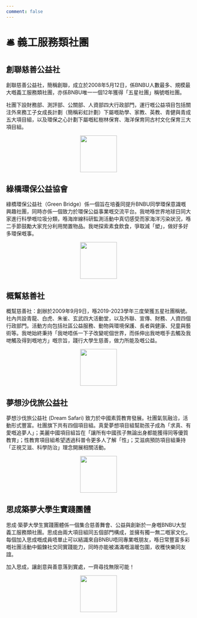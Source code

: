 ```yaml
---
comment: false
---
```


# 🛎️ 義工服務類社團

## 創聯慈善公益社

創聯慈善公益社，簡稱創聯，成立於2008年5月12日，係BNBU人數最多、規模最大嘅義工服務類社團，亦係BNBU唯一一個12年獲得「五星社團」稱號嘅社團。

社團下設財務部、測評部、公關部、人資部四大行政部門，運行嘅公益項目包括關注外來務工子女成長計劃（簡稱彩虹計劃）下屬嘅助學、家教、英教、青健與青成五大項目組，以及環保之心計劃下屬嘅紅樹林保育、海洋保育同古村文化保育三大項目組。

<p align="center">
  <img src="https://sao.uic.edu.cn/virtual_attach_file.vsb?afc=NLm6Tko7WRMNlZntlnfL8-PnzGiL4Lj8UlUYLRN4MzrVMRC0gihFp2hmCIa0nkyaoSysLkhRMmLanR9soR-Yo7LPMNMRLN7bLmGPUN-8MNWFUm6kMzlDU4TFMzC8L1baptveo4Oe6ITm5sMApYhXptQ0g47PMzG0Lz-ZoSbw62w8c&tid=1150&nid=1289&e=.png" width="100" height="100" />
</p>

## 綠橋環保公益協會

綠橋環保公益社（Green Bridge）係一個旨在培養同提升BNBU同學環保意識嘅興趣社團，同時亦係一個致力於環保公益事業嘅交流平台。我哋喺世界地球日同大家進行科學嘅垃圾分類，喺海岸線科研監測活動中真切感受而家海洋污染狀況，喺二手節鼓勵大家充分利用閒置物品。我哋探索素食飲食，爭取減「塑」，做好多好多環保嘅事。

<p align="center">
  <img src="https://sao.uic.edu.cn/virtual_attach_file.vsb?afc=NnNLTDn7l8nRM2ntNQ2n77bMzL4oRCjPLzNaLlUbUz-YoRl0gihFp2hmCIa0USy8okysUYybUzLDUlVVLNrRLzWkUz-PM7VVU4W7MmVkLmVFL4TfLmv4MNMFUzLsMYbaptveo4Oe6ITm5sMApYhXptQ0g47PMzG0Lz-ZoSbw62w8c&tid=1150&nid=1289&e=.png" width="100" height="100" />
</p>

## 概幫慈善社

概幫慈善社：創辦於2009年9月9日，喺2019-2023學年三度榮獲五星社團稱號。社內共設青龍、白虎、朱雀、玄武四大活動堂，以及外聯、宣傳、財務、人資四個行政部門。活動方向包括社區公益服務、動物與環境保護、長者與健康、兒童與藝術等。我哋始終秉持「我哋唔係一下子改變呢個世界，而係伸出我哋嘅手去觸及我哋觸及得到嘅地方」嘅宗旨，踐行大學生慈善，做力所能及嘅公益。

<p align="center">
  <img src="https://sao.uic.edu.cn/virtual_attach_file.vsb?afc=NLzvTbozGiU8WVnt7-aU4WfLRNiUzCjaoln7LNlaMR-iM7C0gihFp2hmCIa0n1h7Lky4nkyiM4CDU4TfoR-aM4-iLmrfozvbnR-DMRNPMmnFM7Vfo7LsMNQFLl-aLm-Jv2bjo4OeosrXCih4CIy0qIbtpYyPLzlag47YoRNJqdwnx&tid=1150&nid=1289&e=.png" width="100" height="100" />
</p>

## 夢想沙伐旅公益社

夢想沙伐旅公益社 (Dream Safari) 致力於中國素質教育發展。社團氣氛融洽，活動形式豐富。社團旗下共有四個項目組。真愛夢想項目組幫助孩子成為「求真、有愛嘅追夢人」；美麗中國項目組旨在「讓所有中國孩子無論出身都能獲得同等優質教育」；性教育項目組希望透過科普令更多人了解「性」；艾滋病預防項目組秉持「正視艾滋、科學防治」理念開展相關活動。

<p align="center">
  <img src="https://sao.uic.edu.cn/virtual_attach_file.vsb?afc=NM8lTZnR67M7LsLt8CDM4LZMlUDnR9j8LR7PU4LDLz7iMzL0gihFp2hmCIa0MYyZMkyYLYybL4Tkoz62o7WfLNnVnRr2MRL4UzlsLzAkUm6FMl7bnN7aM8VFnmrVL1baptveo4Oe6ITm5sMApYhXptQ0g47PMzG0Lz-ZoSbw62w8c&tid=1150&nid=1289&e=.png" width="100" height="100" />
</p>

## 思成築夢大學生實踐團體

思成·築夢大學生實踐團體係一個集合慈善舞會、公益與創新於一身嘅BNBU大型義工服務類社團。思成由兩大項目組同五個部門構成，並擁有獨一無二嘅家文化。每個加入思成嘅成員唔單止可以結識來自BNBU唔同專業嘅朋友，喺日常豐富多彩嘅社團活動中鍛鍊社交同實踐能力，同時亦能被滿滿嘅溫暖包圍，收穫快樂同友誼。

加入思成，讓創意與善意落到實處，一齊尋找無限可能！

<p align="center">
  <img src="https://sao.uic.edu.cn/virtual_attach_file.vsb?afc=NL4GTiUlrVU4NPot7-soRGioRQ7LRUjYnRG4LlLbLR78M4G0gihFp2hmCIa0LSybn1hVLYybnzf7nRUDolQVM7V7M8nfUlnko7rfLNCDL4MFMRQ7nzL4UmWFnlLaLYbaptveo4Oe6ITm5sMApYhXptQ0g47PMzG0Lz-ZoSbw62w8c&tid=1150&nid=1289&e=.png" width="100" height="100" />
</p>

